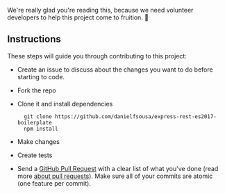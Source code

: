 We're really glad you're reading this, because we need volunteer developers to help this project come to fruition. 👏

## Instructions

These steps will guide you through contributing to this project:

- Create an issue to discuss about the changes you want to do before starting to code.
- Fork the repo
- Clone it and install dependencies

		git clone https://github.com/danielfsousa/express-rest-es2017-boilerplate
		npm install

- Make changes
- Create tests
- Send a [GitHub Pull Request](https://github.com/danielfsousa/express-rest-es2017-boilerplate/compare?expand=1) with a clear list of what you've done (read more [about pull requests](https://help.github.com/articles/about-pull-requests/)). Make sure all of your commits are atomic (one feature per commit).
